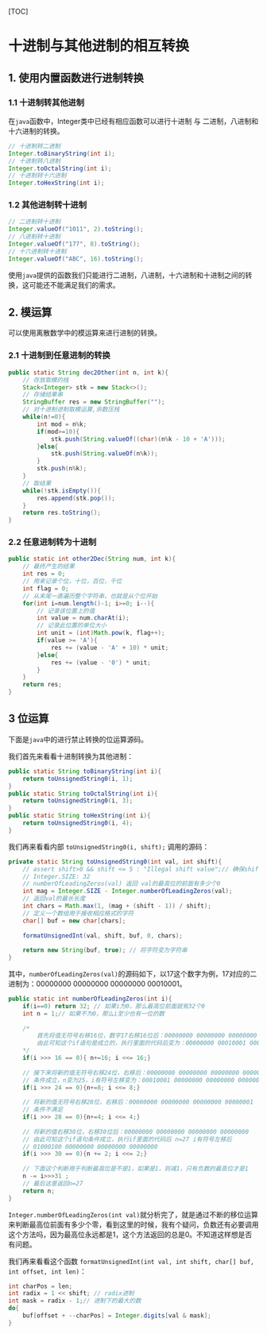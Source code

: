 [TOC]

# 十进制与其他进制的相互转换

## 1. 使用内置函数进行进制转换

### 1.1 十进制转其他进制

在`java`函数中，Integer类中已经有相应函数可以进行十进制 与 二进制，八进制和十六进制的转换。

```java
// 十进制转二进制
Integer.toBinaryString(int i);
// 十进制转八进制
Integer.toOctalString(int i);
// 十进制转十六进制
Integer.toHexString(int i);
```

### 1.2 其他进制转十进制

```java
// 二进制转十进制
Integer.valueOf("1011", 2).toString();
// 八进制转十进制
Integer.valueOf("177", 8).toString();
// 十六进制转十进制
Integer.valueOf("ABC", 16).toString();
```

使用`java`提供的函数我们只能进行二进制，八进制，十六进制和十进制之间的转换，这可能还不能满足我们的需求。



## 2. 模运算

可以使用离散数学中的模运算来进行进制的转换。

### 2.1 十进制到任意进制的转换

```java
public static String dec2Other(int n, int k){
    // 存放取模的栈
    Stack<Integer> stk = new Stack<>();
    // 存储结果串
    StringBuffer res = new StringBuffer("");
    // 对十进制进制取模运算,余数压栈
    while(n!=0){
        int mod = n%k;
        if(mod>=10){
            stk.push(String.valueOf((char)(n%k - 10 + 'A')));
        }else{
            stk.push(String.valueOf(n%k));
        }
        stk.push(n%k);        
    }
    // 取结果
    while(!stk.isEmpty()){
        res.append(stk.pop());
    }
    return res.toString();
}
```



### 2.2 任意进制转为十进制

```java
public static int other2Dec(String num, int k){
    // 最终产生的结果
    int res = 0;
    // 用来记录个位，十位，百位，千位
    int flag = 0;
    // 从末尾一直遍历整个字符串，也就是从个位开始
    for(int i=num.length()-1; i>=0; i--){
        // 记录该位置上的值
        int value = num.charAt(i);
        // 记录此位置的单位大小
        int unit = (int)Math.pow(k, flag++);
        if(value >= 'A'){
            res += (value - 'A' + 10) * unit;
        }else{
            res += (value - '0') * unit;
        }
    }
    return res;
}
```



## 3 位运算

下面是`java`中的进行禁止转换的位运算源码。

我们首先来看看十进制转换为其他进制：

```java
public static String toBinaryString(int i){
    return toUnsignedString0(i, 1);
}
public static String toOctalString(int i){
    return toUnsignedString0(i, 3);
}
public static String toHexString(int i){
    return toUnsignedString0(i, 4);
}
```

我们再来看看内部 `toUnsignedString0(i, shift);` 调用的源码：

```java
private static String toUnsignedString0(int val, int shift){
    // assert shift>0 && shift <= 5 : "Illegal shift value";// 确保shift在1-5之间
    // Integer.SIZE: 32
    // numberOfLeadingZeros(val) 返回 val的最高位的前面有多少个0
    int mag = Integer.SIZE - Integer.numberOfLeadingZeros(val);
    // 返回val的最长长度
    int chars = Math.max(1, (mag + (shift - 1)) / shift);
    // 定义一个数组用于接收相应格式的字符
    char[] buf = new char[chars];
    
    formatUnsignedInt(val, shift, buf, 0, chars);
    
    return new String(buf, true); // 将字符变为字符串   
}
```

其中，`numberOfLeadingZeros(val)`的源码如下，以17这个数字为例，17对应的二进制为：00000000  00000000  00000000  00010001。

```java
public static int numberOfLeadingZeros(int i){
    if(i==0) return 32; // 如果i为0，那么最高位前面就有32个0
    int n = 1;// 如果不为0，那么i至少也有一位的数
    
    /*
    	首先将值无符号右移16位，数字17右移16位后：00000000 00000000 00000000 00000000
    	由此可知这个if语句是成立的，执行里面的代码后变为：00000000 00010001 00000000 00000000
    */
    if(i >>> 16 == 0){ n+=16; i <<= 16;}
    
    // 接下来将新的值无符号右移24位，右移后：00000000 00000000 00000000 00000000
    // 条件成立，n变为25，i有符号左移变为：00010001 00000000 00000000 00000000
    if(i >>> 24 == 0){n+=8; i <<= 8;}
    
    // 将新的值无符号右移28位，右移后：00000000 00000000 00000000 00000001
    // 条件不满足
    if(i >>> 28 == 0){n+=4; i <<= 4;}
    
    // 将新的值右移30位，右移30位后：00000000 00000000 00000000 00000000
    // 由此可知这个if语句条件成立，执行if里面的代码后 n=27 i有符号左移后
    // 01000100 00000000 00000000 00000000
    if(i >>> 30 == 0){n += 2; i <<= 2;}
    
    // 下面这个判断用于判断最高位是不是1，如果是1，则减1，只有负数的最高位才是1
    n -= i>>>31 ;
    // 最后这里返回n=27
    return n;    
}
```

`Integer.numberOfLeadingZeros(int val)`就分析完了，就是通过不断的移位运算来判断最高位前面有多少个零，看到这里的时候，我有个疑问，负数还有必要调用这个方法吗，因为最高位永远都是1，这个方法返回的总是0。不知道这样想是否有问题。



我们再来看看这个函数 `formatUnsignedInt(int val, int shift, char[] buf, int offset, int len)`：

```java
int charPos = len;
int radix = 1 << shift; // radix进制
int mask = radix - 1;// 进制下的最大的数
do{
    buf[offset + --charPos] = Integer.digits[val & mask];
}
```

